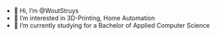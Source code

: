 - 👋 Hi, I’m @WoutStruys
- 👀 I’m interested in 3D-Printing, Home Automation
- 🌱 I’m currently studying for a Bachelor of Applied Computer Science


<!---
WoutStruys/WoutStruys is a ✨ special ✨ repository because its `README.md` (this file) appears on your GitHub profile.
You can click the Preview link to take a look at your changes.
--->

